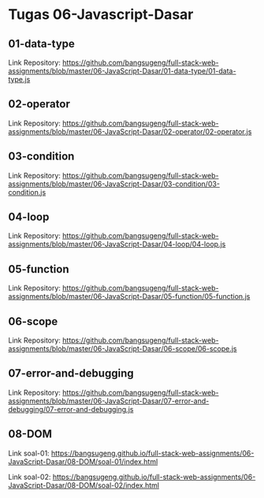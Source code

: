 # Tugas 06-Javascript-Dasar

## 01-data-type
Link Repository: https://github.com/bangsugeng/full-stack-web-assignments/blob/master/06-JavaScript-Dasar/01-data-type/01-data-type.js

## 02-operator
Link Repository: https://github.com/bangsugeng/full-stack-web-assignments/blob/master/06-JavaScript-Dasar/02-operator/02-operator.js

## 03-condition
Link Repository: https://github.com/bangsugeng/full-stack-web-assignments/blob/master/06-JavaScript-Dasar/03-condition/03-condition.js

## 04-loop
Link Repository: https://github.com/bangsugeng/full-stack-web-assignments/blob/master/06-JavaScript-Dasar/04-loop/04-loop.js

## 05-function
Link Repository: https://github.com/bangsugeng/full-stack-web-assignments/blob/master/06-JavaScript-Dasar/05-function/05-function.js

## 06-scope
Link Repository: https://github.com/bangsugeng/full-stack-web-assignments/blob/master/06-JavaScript-Dasar/06-scope/06-scope.js

## 07-error-and-debugging
Link Repository: https://github.com/bangsugeng/full-stack-web-assignments/blob/master/06-JavaScript-Dasar/07-error-and-debugging/07-error-and-debugging.js

## 08-DOM
Link soal-01: https://bangsugeng.github.io/full-stack-web-assignments/06-JavaScript-Dasar/08-DOM/soal-01/index.html

Link soal-02: https://bangsugeng.github.io/full-stack-web-assignments/06-JavaScript-Dasar/08-DOM/soal-02/index.html
